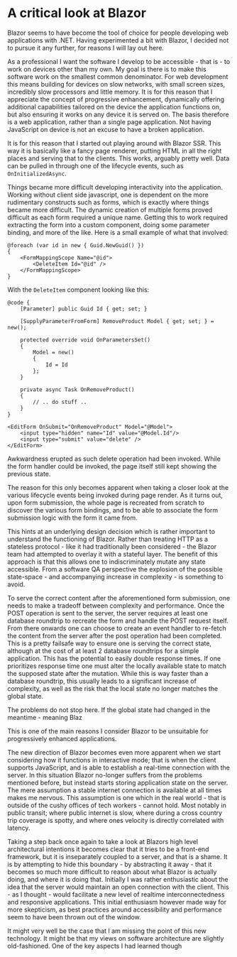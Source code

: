 A critical look at Blazor
================

Blazor seems to have become the tool of choice for people developing web applications with .NET. Having experimented a bit with Blazor, I decided not to pursue it any further, for reasons I will lay out here.

As a professional I want the software I develop to be accessible - that is - to work on devices other than my own. My goal is there is to make this software work on the smallest common denominator. For web development this means building for devices on slow networks, with small screen sizes, incredibly slow processors and little memory. It is for this reason that I appreciate the concept of progressive enhancement, dynamically offering additional capabilities tailored on the device the application functions on, but also ensuring it works on any device it is served on. The basis therefore is a web application, rather than a single page application. Not having JavaScript on device is not an excuse to have a broken application.

It is for this reason that I started out playing around with Blazor SSR. This way it is basically like a fancy page renderer, putting HTML in all the right places and serving that to the clients. This works, arguably pretty well. Data can be pulled in through one of the lifecycle events, such as `OnInitializedAsync`.

Things became more difficult developing interactivity into the application. Working without client side javascript, one is dependent on the more rudimentary constructs such as forms, which is exactly where things became more difficult. The dynamic creation of multiple forms proved difficult as each form required a unique name. Getting this to work required extracting the form into a custom component, doing some parameter binding, and more of the like. Here is a small example of what that involved:

```cshtml
@foreach (var id in new { Guid.NewGuid() })
{    
    <FormMappingScope Name="@id">
        <DeleteItem Id="@id" />
    </FormMappingScope>
}
```

With the `DeleteItem` component looking like this:

```cshtml
@code {
    [Parameter] public Guid Id { get; set; }

    [SupplyParameterFromForm] RemoveProduct Model { get; set; } = new();

    protected override void OnParametersSet()
    {
        Model = new()
        {
            Id = Id
        };
    }

    private async Task OnRemoveProduct()
    {
        // .. do stuff ..
    }
}

<EditForm OnSubmit="OnRemoveProduct" Model="@Model">
    <input type="hidden" name="Id" value="@Model.Id"/>
    <input type="submit" value="delete" />
</EditForm>
```

Awkwardness erupted as such delete operation had been invoked. While the form handler could be invoked, the page itself still kept showing the previous state.

The reason for this only becomes apparent when taking a closer look at the various lifecycle events being invoked during page render. As it turns out, upon form submission, the whole page is recreated from scratch to discover the various form bindings, and to be able to associate the form submission logic with the form it came from.

This hints at an underlying design decision which is rather important to understand the functioning of Blazor. Rather than treating HTTP as a stateless protocol - like it had traditionally been considered - the Blazor team had attempted to overlay it with a stateful layer. The benefit of this approach is that this allows one to indiscriminately mutate any state accessible. From a software QA perspective the explosion of the possible state-space - and accompanying increase in complexity - is something to avoid.

To serve the correct content after the aforementioned form submission, one needs to make a tradeoff between complexity and performance. Once the POST operation is sent to the server, the server requires at least one database roundtrip to recreate the form and handle the POST request itself. From there onwards one can choose to create an event handler to re-fetch the content from the server after the post operation had been completed. This is a pretty failsafe way to ensure one is serving the correct state, although at the cost of at least 2 database roundtrips for a simple application. This has the potential to easily double response times. If one prioritizes response time one must alter the locally available state to match the supposed state after the mutation. While this is way faster than a database roundtrip, this usually leads to a significant increase of complexity, as well as the risk that the local state no longer matches the global state.

The problems do not stop here. If the global state had changed in the meantime - meaning Blaz

This is one of the main reasons I consider Blazor to be unsuitable for progressively enhanced applications.


The new direction of Blazor becomes even more apparent when we start considering how it functions in interactive mode; that is when the client supports JavaScript, and is able to establish a real-time connection with the server. In this situation Blazor no-longer suffers from the problems mentioned before, but instead starts storing application state on the server. The mere assumption a stable internet connection is available at all times makes me nervous. This assumption is one which in the real world - that is outside of the cushy offices of tech workers - cannot hold. Most notably in public transit; where public internet is slow, where during a cross country trip coverage is spotty, and where ones velocity is directly correlated with latency.

Taking a step back once again to take a look at Blazors high level architectural intentions it becomes clear that it tries to be a front-end framework, but it is inseparately coupled to a server, and that is a shame. It is by attempting to hide this boundary - by abstracting it away - that it becomes so much more difficult to reason about what Blazor is actually doing, and where it is doing that. Initially I was rather enthusiastic about the idea that the server would maintain an open connection with the client. This - as I thought - would facilitate a new level of realtime interconnectedness and responsive applications. This initial enthusiasm however made way for more skepticism, as best practices around accessibility and performance seem to have been thrown out of the window.


It might very well be the case that I am missing the point of this new technology. It might be that my views on software architecture are slightly old-fashioned. One of the key aspects I had learned though 